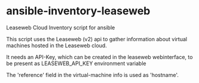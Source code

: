 # ansible-inventory-leaseweb
Leaseweb Cloud Inventory script for ansible

This script uses the Leaseweb (v2) api to gather information about virtual machines
hosted in the Leaseweb cloud.

It needs an API-Key, which can be created in the leaseweb webinterface, to be present
as LEASEWEB_API_KEY environment variable

The 'reference' field in the virtual-machine info is used as 'hostname'.
